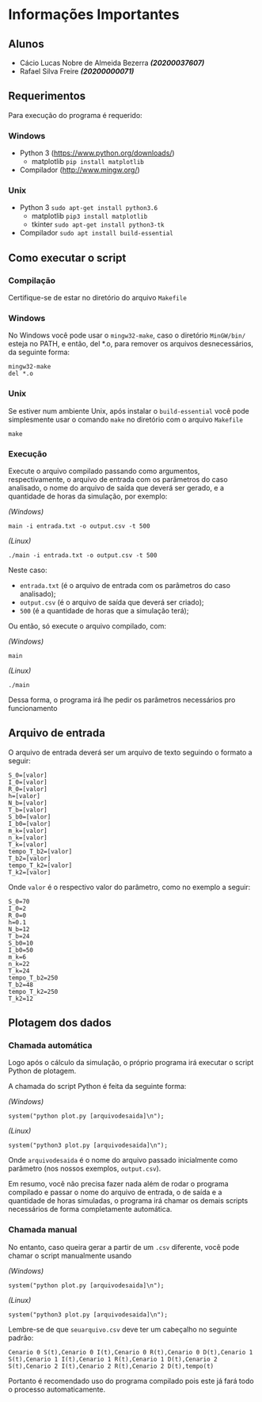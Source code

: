 
# Informações Importantes

## Alunos
- Cácio Lucas Nobre de Almeida Bezerra _**(20200037607)**_
- Rafael Silva Freire _**(20200000071)**_

## Requerimentos
Para execução do programa é requerido:

### Windows
- Python 3 (https://www.python.org/downloads/)
  - matplotlib ```pip install matplotlib```
- Compilador (http://www.mingw.org/)

### Unix
- Python 3 ```sudo apt-get install python3.6```
  - matplotlib ```pip3 install matplotlib```
  - tkinter ```sudo apt-get install python3-tk```
- Compilador ```sudo apt install build-essential```
    
    

  
## Como executar o script

### Compilação
Certifique-se de estar no diretório do arquivo `Makefile`
### Windows
No Windows você pode usar o `mingw32-make`, caso o diretório `MinGW/bin/` esteja no PATH, e então, del \*.o, para remover os arquivos desnecessários, da seguinte forma:

```
mingw32-make
del *.o

```

### Unix
Se estiver num ambiente Unix, após instalar o `build-essential` você pode simplesmente usar o comando `make` no diretório com o arquivo `Makefile`
```
make 
```

### Execução
Execute o arquivo compilado passando como argumentos, respectivamente, o arquivo de entrada com os parâmetros do caso analisado, o nome do arquivo de saída que deverá ser gerado, e a quantidade de horas da simulação, por exemplo:

_(Windows)_
```
main -i entrada.txt -o output.csv -t 500
```
_(Linux)_
```
./main -i entrada.txt -o output.csv -t 500
```
Neste caso:

* `entrada.txt` (é o arquivo de entrada com os parâmetros do caso analisado);
* `output.csv` (é o arquivo de saída que deverá ser criado);
* `500` (é a quantidade de horas que a simulação terá);

Ou então, só execute o arquivo compilado, com:

_(Windows)_
```
main
```
_(Linux)_
```
./main
```
Dessa forma, o programa irá lhe pedir os parâmetros necessários pro funcionamento 

## Arquivo de entrada

O arquivo de entrada deverá ser um arquivo de texto seguindo o formato a seguir:

```
S_0=[valor]
I_0=[valor]
R_0=[valor]
h=[valor]
N_b=[valor]
T_b=[valor]
S_b0=[valor]
I_b0=[valor]
m_k=[valor]
n_k=[valor]
T_k=[valor]
tempo_T_b2=[valor]
T_b2=[valor]
tempo_T_k2=[valor]
T_k2=[valor]
```
Onde `valor` é o respectivo valor do parâmetro, como no exemplo a seguir:

```
S_0=70
I_0=2
R_0=0
h=0.1
N_b=12
T_b=24
S_b0=10
I_b0=50
m_k=6
n_k=22
T_k=24
tempo_T_b2=250
T_b2=48
tempo_T_k2=250
T_k2=12
```

## Plotagem dos dados

### Chamada automática
Logo após o cálculo da simulação, o próprio programa irá executar o script Python de plotagem. 

A chamada do script Python é feita da seguinte forma:

_(Windows)_
```
system("python plot.py [arquivodesaida]\n");
```
_(Linux)_
```
system("python3 plot.py [arquivodesaida]\n");
```


Onde `arquivodesaida` é o nome do arquivo passado inicialmente como parâmetro (nos nossos exemplos, `output.csv`).

Em resumo, você não precisa fazer nada além de rodar o programa compilado e passar o nome do arquivo de entrada, o de saída e a quantidade de horas simuladas, o programa irá chamar os demais scripts necessários de forma completamente automática.

### Chamada manual
No entanto, caso queira gerar a partir de um `.csv` diferente, você pode chamar o script manualmente usando

_(Windows)_
```
system("python plot.py [arquivodesaida]\n");
```
_(Linux)_
```
system("python3 plot.py [arquivodesaida]\n");
```

Lembre-se de que `seuarquivo.csv` deve ter um cabeçalho no seguinte padrão:

```
Cenario 0 S(t),Cenario 0 I(t),Cenario 0 R(t),Cenario 0 D(t),Cenario 1 S(t),Cenario 1 I(t),Cenario 1 R(t),Cenario 1 D(t),Cenario 2 S(t),Cenario 2 I(t),Cenario 2 R(t),Cenario 2 D(t),tempo(t)

```

Portanto é recomendado uso do programa compilado pois este já fará todo o processo automaticamente.
